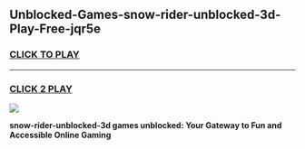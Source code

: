 
## Unblocked-Games-snow-rider-unblocked-3d-Play-Free-jqr5e
<h3>
<a href="https://premium76.site?title=snow-rider-unblocked-3d&ref=10A">CLICK TO PLAY</a></h3>
<hr>

<h3>
<a href="https://premium76.site?title=snow-rider-unblocked-3d&ref=10A">CLICK 2 PLAY</a>
  
</h3>

<a href="https://premium76.site?title=snow-rider-unblocked-3d&ref=10A"><img src="https://clearcache.store/games.png"></a>


**snow-rider-unblocked-3d games unblocked: Your Gateway to Fun and Accessible Online Gaming**

